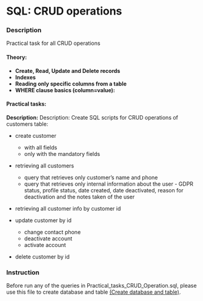 # SQL: CRUD operations

### Description

Practical task for all CRUD operations

#### Theory:

* **Create, Read, Update and Delete records**
* **Indexes**
* **Reading only specific columns from a table**
* **WHERE clause basics (column=value):**
 

#### Practical tasks:
**Description:**
Description: Create SQL scripts for CRUD operations of customers table:
* create customer
  * with all fields
  * only with the mandatory fields

* retrieving all customers
  * query that retrieves only customer’s name and phone
  * query that retrieves only internal information about the user - GDPR status, profile status, date created, date deactivated, reason for deactivation and the notes taken of the user 
  
* retrieving all customer info by customer id
* update customer by id
  * change contact phone
  * deactivate account
  * activate account
* delete customer by id


### Instruction
Before run any of the queries in Practical_tasks_CRUD_Operation.sql, please use this file to create database and table
[(Create database and table)](https://github.com/martineskobg/SQL-Database-management/blob/master/Database%20management%2C%20data%20types%20and%20constraints/Practical_tasks.sql).
